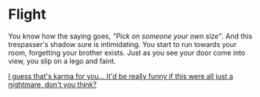 # Flight
You know how the saying goes, _"Pick on someone your own size"_. And this trespasser's shadow sure is intimidating. You start to run towards your room, forgetting your brother exists. Just as you see your door come into view, you slip on a lego and faint.

[I guess that's karma for you... It'd be really funny if this were all just a nightmare, don't you think?](home.md)